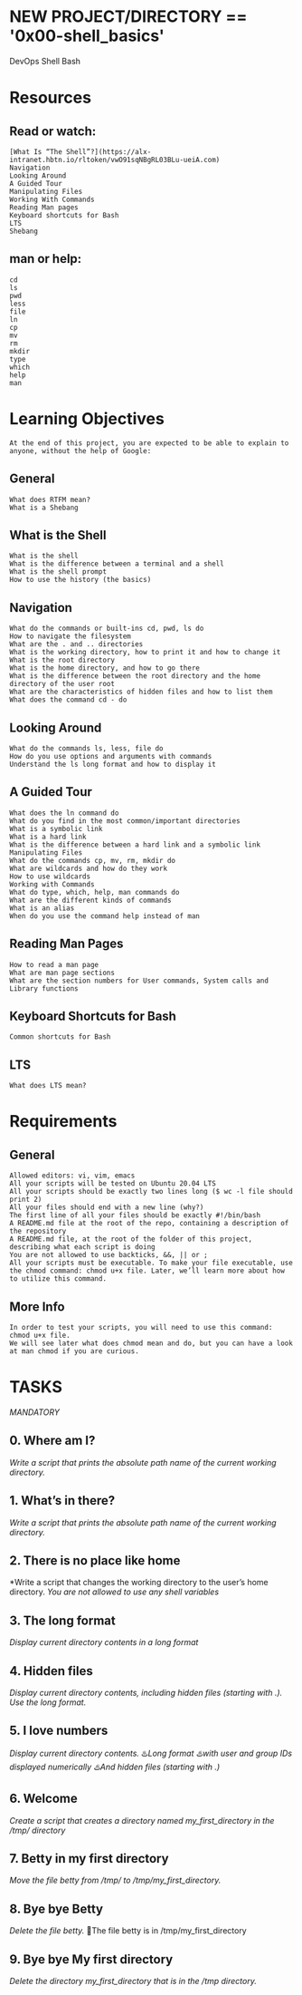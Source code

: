# NEW PROJECT/DIRECTORY == '0x00-shell_basics'
DevOps
Shell
Bash

# Resources
## Read or watch:

    [What Is “The Shell”?](https://alx-intranet.hbtn.io/rltoken/vwO91sqNBgRL03BLu-ueiA.com)
    Navigation
    Looking Around
    A Guided Tour
    Manipulating Files
    Working With Commands
    Reading Man pages
    Keyboard shortcuts for Bash
    LTS
    Shebang
## man or help:

    cd
    ls
    pwd
    less
    file
    ln
    cp
    mv
    rm
    mkdir
    type
    which
    help
    man
# Learning Objectives
    At the end of this project, you are expected to be able to explain to anyone, without the help of Google:
## General
    What does RTFM mean?
    What is a Shebang
## What is the Shell
    What is the shell
    What is the difference between a terminal and a shell
    What is the shell prompt
    How to use the history (the basics)
## Navigation
    What do the commands or built-ins cd, pwd, ls do
    How to navigate the filesystem
    What are the . and .. directories
    What is the working directory, how to print it and how to change it
    What is the root directory
    What is the home directory, and how to go there
    What is the difference between the root directory and the home directory of the user root
    What are the characteristics of hidden files and how to list them
    What does the command cd - do
## Looking Around
    What do the commands ls, less, file do
    How do you use options and arguments with commands
    Understand the ls long format and how to display it
## A Guided Tour
    What does the ln command do
    What do you find in the most common/important directories
    What is a symbolic link
    What is a hard link
    What is the difference between a hard link and a symbolic link
    Manipulating Files
    What do the commands cp, mv, rm, mkdir do
    What are wildcards and how do they work
    How to use wildcards
    Working with Commands
    What do type, which, help, man commands do
    What are the different kinds of commands
    What is an alias
    When do you use the command help instead of man
## Reading Man Pages
    How to read a man page
    What are man page sections
    What are the section numbers for User commands, System calls and Library functions
## Keyboard Shortcuts for Bash
    Common shortcuts for Bash
## LTS
    What does LTS mean?
# Requirements
## General
    Allowed editors: vi, vim, emacs
    All your scripts will be tested on Ubuntu 20.04 LTS
    All your scripts should be exactly two lines long ($ wc -l file should print 2)
    All your files should end with a new line (why?)
    The first line of all your files should be exactly #!/bin/bash
    A README.md file at the root of the repo, containing a description of the repository
    A README.md file, at the root of the folder of this project, describing what each script is doing
    You are not allowed to use backticks, &&, || or ;
    All your scripts must be executable. To make your file executable, use the chmod command: chmod u+x file. Later, we’ll learn more about how to utilize this command.
## More Info
    In order to test your scripts, you will need to use this command: chmod u+x file.
    We will see later what does chmod mean and do, but you can have a look at man chmod if you are curious.
# TASKS
*MANDATORY*
## 0. Where am I?
*Write a script that prints the absolute path name of the current working directory.*
## 1. What’s in there?
*Write a script that prints the absolute path name of the current working directory.*
## 2. There is no place like home
*Write a script that changes the working directory to the user’s home directory.
*You are not allowed to use any shell variables*
## 3. The long format
*Display current directory contents in a long format*
## 4. Hidden files
*Display current directory contents, including hidden files (starting with .). Use the long format.*
## 5. I love numbers
*Display current directory contents.*
♨️*Long format
♨️with user and group IDs displayed numerically
♨️And hidden files (starting with .)*
## 6. Welcome
*Create a script that creates a directory named my_first_directory in the /tmp/ directory*
## 7. Betty in my first directory
*Move the file betty from /tmp/ to /tmp/my_first_directory.*
## 8. Bye bye Betty
*Delete the file betty.*
🔮The file betty is in /tmp/my_first_directory
## 9. Bye bye My first directory
*Delete the directory my_first_directory that is in the /tmp directory.*
